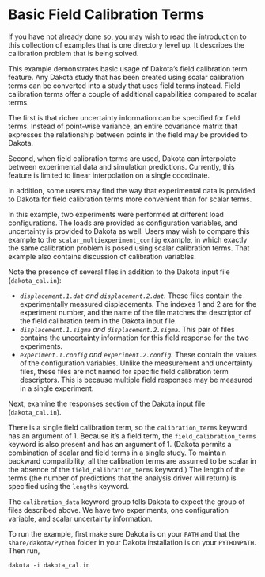 # Basic Field Calibration Terms

If you have not already done so, you may wish to read the introduction to this collection of examples that is one directory level up. It describes the calibration problem that is being solved.

This example demonstrates basic usage of Dakota’s field calibration term feature. Any Dakota study that has been created using scalar calibration terms can be converted into a study that uses field terms instead. Field calibration terms offer a couple of additional capabilities compared to scalar terms.

The first is that richer uncertainty information can be specified for field terms. Instead of point-wise variance, an entire covariance matrix that expresses the relationship between points in the field may be provided to Dakota.

Second, when field calibration terms are used, Dakota can interpolate between experimental data and simulation predictions. Currently, this feature is limited to linear interpolation on a single coordinate.

In addition, some users may find the way that experimental data is provided to Dakota for field calibration terms more convenient than for scalar terms.

In this example, two experiments were performed at different load configurations. The loads are provided as configuration variables, and uncertainty is provided to Dakota as well. Users may wish to compare this example to the `scalar_multiexperiment_config` example, in which exactly the same calibration problem is posed using scalar calibration terms. That example also contains discussion of calibration variables.

Note the presence of several files in addition to the Dakota input file (`dakota_cal.in`):
* *`displacement.1.dat` and `displacement.2.dat`.* These files contain the experimentally measured displacements. The indexes 1 and 2 are for the experiment number, and the name of the file matches the descriptor of the field calibration term in the Dakota input file.
* *`displacement.1.sigma` and `displacement.2.sigma`.* This pair of files contains the uncertainty information for this field response for the two experiments.
* *`experiment.1.config` and `experiment.2.config`.* These contain the values of the configuration variables. Unlike the measurement and uncertainty files, these files are not named for specific field calibration term descriptors. This is because multiple field responses may be measured in a single experiment.

Next, examine the responses section of the Dakota input file (`dakota_cal.in`).

There is a single field calibration term, so the `calibration_terms` keyword has an argument of 1. Because it’s a field term, the `field_calibration_terms` keyword is also present and has an argument of 1. (Dakota permits a combination of scalar and field terms in a single study. To maintain backward compatibility, all the calibration terms are assumed to be scalar in the absence of the `field_calibration_terms` keyword.) The length of the terms (the number of predictions that the analysis driver will return) is specified using the `lengths` keyword.

The `calibration_data` keyword group tells Dakota to expect the group of files described above. We have two experiments, one configuration variable, and scalar uncertainty information.

To run the example, first make sure Dakota is on your `PATH` and that the `share/dakota/Python` folder in your Dakota installation is on your `PYTHONPATH`. Then run,

`dakota -i dakota_cal.in`


